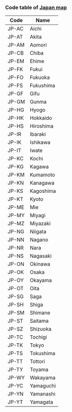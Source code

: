 ### Code table of [Japan map](../../maps/japan.js)

|Code|Name|
|---|---|
|JP-AC|Aichi|
|JP-AT|Akita|
|JP-AM|Aomori|
|JP-CB|Chiba|
|JP-EM|Ehime|
|JP-FK|Fukui|
|JP-FO|Fukuoka|
|JP-FS|Fukushima|
|JP-GF|Gifu|
|JP-GM|Gunma|
|JP-HG|Hyogo|
|JP-HK|Hokkaido|
|JP-HS|Hiroshima|
|JP-IR|Ibaraki|
|JP-IK|Ishikawa|
|JP-IT|Iwate|
|JP-KC|Kochi|
|JP-KG|Kagawa|
|JP-KM|Kumamoto|
|JP-KN|Kanagawa|
|JP-KS|Kagoshima|
|JP-KT|Kyoto|
|JP-ME|Mie|
|JP-MY|Miyagi|
|JP-MZ|Miyazaki|
|JP-NG|Niigata|
|JP-NN|Nagano|
|JP-NR|Nara|
|JP-NS|Nagasaki|
|JP-ON|Okinawa|
|JP-OK|Osaka|
|JP-OY|Okayama|
|JP-OT|Oita|
|JP-SG|Saga|
|JP-SH|Shiga|
|JP-SM|Shimane|
|JP-ST|Saitama|
|JP-SZ|Shizuoka|
|JP-TC|Tochigi|
|JP-TK|Tokyo|
|JP-TS|Tokushima|
|JP-TT|Tottori|
|JP-TY|Toyama|
|JP-WY|Wakayama|
|JP-YC|Yamaguchi|
|JP-YN|Yamanashi|
|JP-YT|Yamagata|
